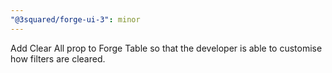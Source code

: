 ```yaml
---
"@3squared/forge-ui-3": minor
---
```


Add Clear All prop to Forge Table so that the developer is able to customise how filters are cleared.

